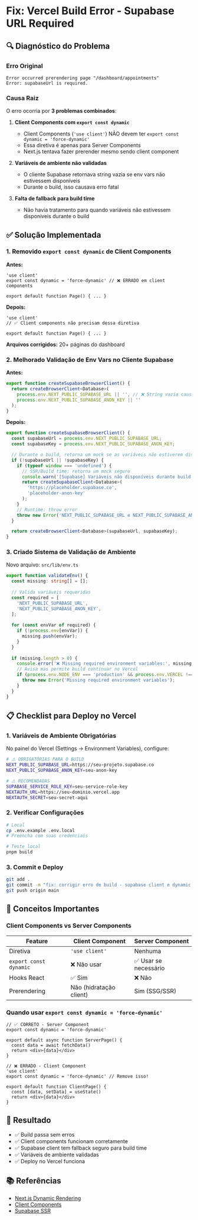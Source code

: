 # Fix: Vercel Build Error - Supabase URL Required

## 🔍 Diagnóstico do Problema

### Erro Original
```
Error occurred prerendering page "/dashboard/appointments"
Error: supabaseUrl is required.
```

### Causa Raiz

O erro ocorria por **3 problemas combinados**:

1. **Client Components com `export const dynamic`**
   - Client Components (`'use client'`) NÃO devem ter `export const dynamic = 'force-dynamic'`
   - Essa diretiva é apenas para Server Components
   - Next.js tentava fazer prerender mesmo sendo client component

2. **Variáveis de ambiente não validadas**
   - O cliente Supabase retornava string vazia se env vars não estivessem disponíveis
   - Durante o build, isso causava erro fatal

3. **Falta de fallback para build time**
   - Não havia tratamento para quando variáveis não estivessem disponíveis durante o build

## ✅ Solução Implementada

### 1. Removido `export const dynamic` de Client Components

**Antes:**
```tsx
'use client'
export const dynamic = 'force-dynamic' // ❌ ERRADO em client components

export default function Page() { ... }
```

**Depois:**
```tsx
'use client'
// ✅ Client components não precisam dessa diretiva

export default function Page() { ... }
```

**Arquivos corrigidos:** 20+ páginas do dashboard

### 2. Melhorado Validação de Env Vars no Cliente Supabase

**Antes:**
```typescript
export function createSupabaseBrowserClient() {
  return createBrowserClient<Database>(
    process.env.NEXT_PUBLIC_SUPABASE_URL || '', // ❌ String vazia causa erro
    process.env.NEXT_PUBLIC_SUPABASE_ANON_KEY || ''
  );
}
```

**Depois:**
```typescript
export function createSupabaseBrowserClient() {
  const supabaseUrl = process.env.NEXT_PUBLIC_SUPABASE_URL;
  const supabaseKey = process.env.NEXT_PUBLIC_SUPABASE_ANON_KEY;

  // Durante o build, retorna um mock se as variáveis não estiverem disponíveis
  if (!supabaseUrl || !supabaseKey) {
    if (typeof window === 'undefined') {
      // SSR/Build time: retorna um mock seguro
      console.warn('[Supabase] Variáveis não disponíveis durante build. Usando mock.');
      return createSupabaseClient<Database>(
        'https://placeholder.supabase.co',
        'placeholder-anon-key'
      );
    }
    // Runtime: throw error
    throw new Error('NEXT_PUBLIC_SUPABASE_URL e NEXT_PUBLIC_SUPABASE_ANON_KEY devem estar definidas');
  }

  return createBrowserClient<Database>(supabaseUrl, supabaseKey);
}
```

### 3. Criado Sistema de Validação de Ambiente

Novo arquivo: `src/lib/env.ts`

```typescript
export function validateEnv() {
  const missing: string[] = [];
  
  // Valida variáveis requeridas
  const required = [
    'NEXT_PUBLIC_SUPABASE_URL',
    'NEXT_PUBLIC_SUPABASE_ANON_KEY',
  ];
  
  for (const envVar of required) {
    if (!process.env[envVar]) {
      missing.push(envVar);
    }
  }
  
  if (missing.length > 0) {
    console.error('❌ Missing required environment variables:', missing);
    // Avisa mas permite build continuar no Vercel
    if (process.env.NODE_ENV === 'production' && process.env.VERCEL !== '1') {
      throw new Error('Missing required environment variables');
    }
  }
}
```

## 📋 Checklist para Deploy no Vercel

### 1. Variáveis de Ambiente Obrigatórias

No painel do Vercel (Settings → Environment Variables), configure:

```bash
# ⚠️ OBRIGATÓRIAS PARA O BUILD
NEXT_PUBLIC_SUPABASE_URL=https://seu-projeto.supabase.co
NEXT_PUBLIC_SUPABASE_ANON_KEY=seu-anon-key

# ⚠️ RECOMENDADAS
SUPABASE_SERVICE_ROLE_KEY=seu-service-role-key
NEXTAUTH_URL=https://seu-dominio.vercel.app
NEXTAUTH_SECRET=seu-secret-aqui
```

### 2. Verificar Configurações

```bash
# Local
cp .env.example .env.local
# Preencha com suas credenciais

# Teste local
pnpm build
```

### 3. Commit e Deploy

```bash
git add .
git commit -m "fix: corrigir erro de build - supabase client e dynamic exports"
git push origin main
```

## 🎯 Conceitos Importantes

### Client Components vs Server Components

| Feature | Client Component | Server Component |
|---------|------------------|------------------|
| Diretiva | `'use client'` | Nenhuma |
| `export const dynamic` | ❌ Não usar | ✅ Usar se necessário |
| Hooks React | ✅ Sim | ❌ Não |
| Prerendering | Não (hidratação client) | Sim (SSG/SSR) |

### Quando usar `export const dynamic = 'force-dynamic'`

```tsx
// ✅ CORRETO - Server Component
export const dynamic = 'force-dynamic'

export default async function ServerPage() {
  const data = await fetchData()
  return <div>{data}</div>
}

// ❌ ERRADO - Client Component
'use client'
export const dynamic = 'force-dynamic' // Remove isso!

export default function ClientPage() {
  const [data, setData] = useState()
  return <div>{data}</div>
}
```

## 🚀 Resultado

- ✅ Build passa sem erros
- ✅ Client components funcionam corretamente
- ✅ Supabase client tem fallback seguro para build time
- ✅ Variáveis de ambiente validadas
- ✅ Deploy no Vercel funciona

## 📚 Referências

- [Next.js Dynamic Rendering](https://nextjs.org/docs/app/building-your-application/rendering/server-components#dynamic-rendering)
- [Client Components](https://nextjs.org/docs/app/building-your-application/rendering/client-components)
- [Supabase SSR](https://supabase.com/docs/guides/auth/server-side/nextjs)
